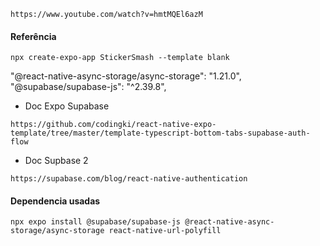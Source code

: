 ```
https://www.youtube.com/watch?v=hmtMQEl6azM
```

#### Referência
```
npx create-expo-app StickerSmash --template blank
```

"@react-native-async-storage/async-storage": "1.21.0",
"@supabase/supabase-js": "^2.39.8",

* Doc Expo Supabase
```
https://github.com/codingki/react-native-expo-template/tree/master/template-typescript-bottom-tabs-supabase-auth-flow
```

* Doc Supbase 2
```
https://supabase.com/blog/react-native-authentication
```

#### Dependencia usadas
```
npx expo install @supabase/supabase-js @react-native-async-storage/async-storage react-native-url-polyfill
```
